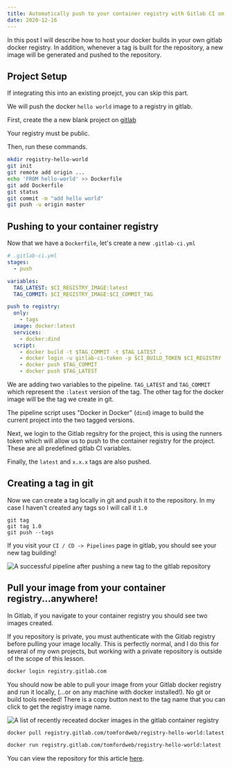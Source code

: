 ```yaml
---
title: Automatically push to your container registry with Gitlab CI on tag push
date: 2020-12-16
---
```


In this post I will describe how to host your docker builds in your own gitlab docker registry. In addition, whenever a tag is built for the repository, a new image will be generated and pushed to the repository.

<!--more-->

## Project Setup

If integrating this into an existing proejct, you can skip this part.

We will push the docker `hello world` image to a registry in gitlab.

First, create the a new blank project on [gitlab](https://gitlab.com/projects/new#blank_project)

Your registry must be public.

Then, run these commands.

```bash
mkdir registry-hello-world
git init
git remote add origin ...
echo 'FROM hello-world' >> Dockerfile
git add Dockerfile
git status
git commit -m "add hello world"
git push -u origin master
```

## Pushing to your container registry

Now that we have a `Dockerfile`, let's create a new `.gitlab-ci.yml`

```yml
# .gitlab-ci.yml
stages:
  - push

variables:
  TAG_LATEST: $CI_REGISTRY_IMAGE:latest
  TAG_COMMIT: $CI_REGISTRY_IMAGE:$CI_COMMIT_TAG

push to registry:
  only:
    - tags
  image: docker:latest
  services:
    - docker:dind
  script:
    - docker build -t $TAG_COMMIT -t $TAG_LATEST .
    - docker login -u gitlab-ci-token -p $CI_BUILD_TOKEN $CI_REGISTRY
    - docker push $TAG_COMMIT
    - docker push $TAG_LATEST
```

We are adding two variables to the pipeline. `TAG_LATEST` and `TAG_COMMIT` which represent the `:latest` version of the tag. The other tag for the docker image will be the tag we create in git.

The pipeline script uses "Docker in Docker" (`dind`) image to build the current project into the two tagged versions.

Next, we login to the Gitlab regsitry for the project, this is using the runners token which will allow us to push to the container registry for the project. These are all predefined gitlab CI variables.

Finally, the `latest` and `x.x.x` tags are also pushed.

## Creating a tag in git

Now we can create a tag locally in git and push it to the repository. In my case I haven't created any tags so I will call it `1.0`

```
git tag
git tag 1.0
git push --tags
```

If you visit your `CI / CD -> Pipelines` page in gitlab, you should see your new tag building!

<img className="img-center" src="/pipeline-success-on-pushing-docker-image.png" alt="A successful pipeline after pushing a new tag to the gitlab repository"/>

## Pull your image from your container registry...anywhere!

In Gitlab, if you navigate to your container registry you should see two images created.

If you repository is private, you must authenticate with the Gitlab registry before pulling your image locally. This is perfectly normal, and I do this for several of my own projects, but working with a private repository is outside of the scope of this lesson.

```bash
docker login registry.gitlab.com
```

You should now be able to pull your image from your Gitlab docker registry and run it locally, (...or on any machine with docker installed!). No git or build tools needed! There is a copy button next to the tag name that you can click to get the registry image name.

<img className="img-center" src="/pushing-docker-image-to-gitlab-registry.png" alt="A list of recently receated docker images in the gitlab container registry" />

```bash
docker pull registry.gitlab.com/tomfordweb/registry-hello-world:latest
```

```bash
docker run registry.gitlab.com/tomfordweb/registry-hello-world:latest
```

You can view the repository for this article [here](https://gitlab.com/tomfordweb/registry-hello-world).
